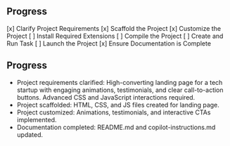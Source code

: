 
## Progress
 [x] Clarify Project Requirements
 [x] Scaffold the Project
 [x] Customize the Project
 [ ] Install Required Extensions
 [ ] Compile the Project
 [ ] Create and Run Task
 [ ] Launch the Project
 [x] Ensure Documentation is Complete

## Progress
- Project requirements clarified: High-converting landing page for a tech startup with engaging animations, testimonials, and clear call-to-action buttons. Advanced CSS and JavaScript interactions required.
- Project scaffolded: HTML, CSS, and JS files created for landing page.
- Project customized: Animations, testimonials, and interactive CTAs implemented.
- Documentation completed: README.md and copilot-instructions.md updated.
